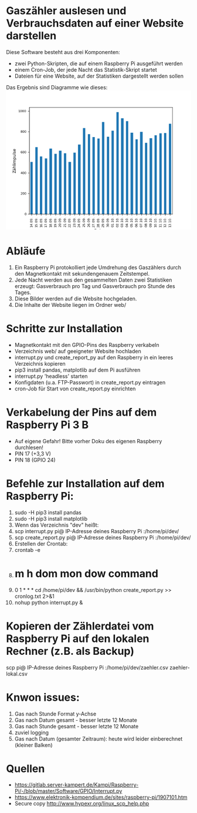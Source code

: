 # Gaszähler auslesen und Verbrauchsdaten auf einer Website darstellen

Diese Software besteht aus drei Komponenten:
* zwei Python-Skripten, die auf einem Raspberry Pi ausgeführt werden
* einem Cron-Job, der jede Nacht das Statistik-Skript startet
* Dateien für eine Website, auf der Statistiken dargestellt werden sollen

Das Ergebnis sind Diagramme wie dieses:
![Gasverbrauch der letzten 30 Tage](web/img/diagramm_gas_pro_tag_letzte_30.png "Gasverbrauch der letzten 30 Tage")

# Abläufe
1. Ein Raspberry Pi protokolliert jede Umdrehung des Gaszählers durch den Magnetkontakt mit sekundengenauem Zeitstempel.
1. Jede Nacht werden aus den gesammelten Daten zwei Statistiken erzeugt: Gasverbrauch pro Tag und Gasverbrauch pro Stunde des Tages.
1. Diese Bilder werden auf die Website hochgeladen.
1. Die Inhalte der Website liegen im Ordner web/

# Schritte zur Installation
* Magnetkontakt mit den GPIO-Pins des Raspberry verkabeln
* Verzeichnis web/ auf geeigneter Website hochladen
* interrupt.py und create_report_py auf den Raspberry in ein leeres Verzeichnis kopieren
* pip3 install pandas, matplotlib auf dem Pi ausführen
* interrupt.py 'headless' starten
* Konfigdaten (u.a. FTP-Passwort) in create_report.py eintragen
* cron-Job für Start von create_report.py einrichten

# Verkabelung der Pins auf dem Raspberry Pi 3 B
* Auf eigene Gefahr! Bitte vorher Doku des eigenen Raspberry durchlesen!
* PIN 17 (+3,3 V)
* PIN 18 (GPIO 24)

# Befehle zur Installation auf dem Raspberry Pi:
1. sudo -H pip3 install pandas
1. sudo -H pip3 install matplotlib
1. Wenn das Verzeichnis "dev" heißt:
1. scp interrupt.py pi@ IP-Adresse deines Raspberry Pi :/home/pi/dev/
1. scp create_report.py pi@ IP-Adresse deines Raspberry Pi :/home/pi/dev/
1. Erstellen der Crontab:
1. crontab -e
1. # m h  dom mon dow   command
1. 0 1 * * * cd /home/pi/dev && /usr/bin/python create_report.py >> cronlog.txt 2>&1
1. nohup python interrupt.py &

# Kopieren der Zählerdatei vom Raspberry Pi auf den lokalen Rechner (z.B. als Backup)
scp pi@ IP-Adresse deines Raspberry Pi :/home/pi/dev/zaehler.csv zaehler-lokal.csv

# Knwon issues:
1. Gas nach Stunde Format y-Achse
1. Gas nach Datum gesamt - besser letzte 12 Monate
1. Gas nach Stunde gesamt - besser letzte 12 Monate
1. zuviel logging
1. Gas nach Datum (gesamter Zeitraum): heute wird leider einberechnet (kleiner Balken)

# Quellen
* https://gitlab.server-kampert.de/Kampi/Raspberry-Pi/-/blob/master/Software/GPIO/Interrupt.py
* https://www.elektronik-kompendium.de/sites/raspberry-pi/1907101.htm
* Secure copy http://www.hypexr.org/linux_scp_help.php
